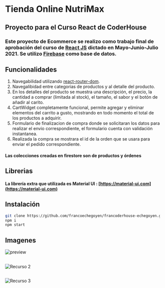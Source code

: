 # Tienda Online NutriMax

## Proyecto para el Curso React de CoderHouse

### Este proyecto de Ecommerce se realizo como trabajo final de aprobación del curso de [React JS](https://es.reactjs.org/) dictado en Mayo-Junio-Julio 2021. Se utilizo [Firebase](https://firebase.google.com/) como base de datos.

## Funcionalidades

1. Navegabilidad utilizando [react-router-dom](https://reactrouter.com/web/guides/quick-start).
2. Navegalibidad entre categorias de productos y al detalle del producto.
3. En los detalles del producto se muestra una descripción, el precio, la cantidad a comprar (limitada al stock), el tamaño, el sabor y el botón de añadir al carito.
4. CartWidget completamente funcional, permite agregar y eliminar elementos del carrito a gusto, mostrando en todo momento el total de los productos a adquirir.
5. Formulario de finalizacion de compra donde se solicitaran los datos para realizar el envio correspondiente, el formulario cuenta con validación instantanea.
6. Realizada la compra se mostrara el id de la orden que se usara para enviar el pedido correspondiente.
#### Las colecciones creadas en firestore son de productos y órdenes

## Librerias
#### La librería extra que utilizada es Material UI : [https://material-ui.com](https://material-ui.com)

## Instalación
```bash
git clone https://github.com/francoechegoyen/francoderhouse-echegoyen.git
npm i
npm start
```

## Imagenes

![preview](https://i.ibb.co/cyGtM6b/primerimagen.png)

## 
![Recurso 2](https://i.ibb.co/T4y8kHq/segundaimagen.png)

## 
![Recurso 3](https://i.ibb.co/ZYZ9ts3/terceraimagen.png)
